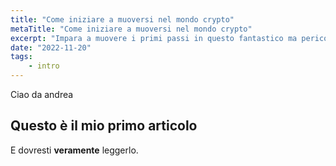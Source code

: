 ```yaml
---
title: "Come iniziare a muoversi nel mondo crypto"
metaTitle: "Come iniziare a muoversi nel mondo crypto"
excerpt: "Impara a muovere i primi passi in questo fantastico ma pericoloso mondo"
date: "2022-11-20"
tags: 
	- intro
---
```


Ciao da andrea

## Questo è il mio primo articolo

E dovresti **veramente** leggerlo.
